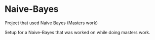 # Naive-Bayes
Project that used Naive Bayes (Masters work)

Setup for a Naive-Bayes that was worked on while doing masters work.
